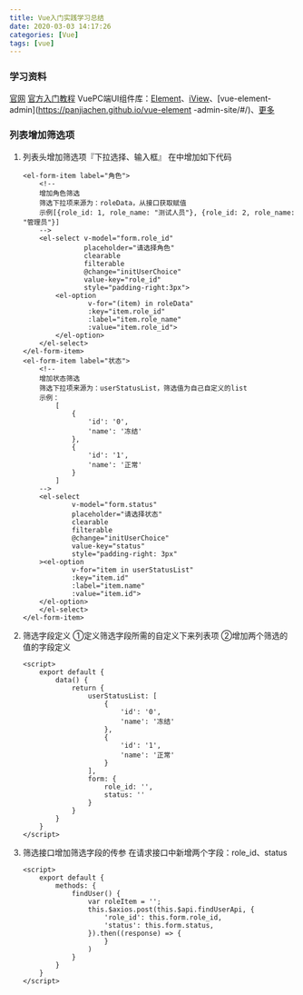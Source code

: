 ```yaml
---
title: Vue入门实践学习总结
date: 2020-03-03 14:17:26
categories: [Vue]
tags: [vue]
---
```


### 学习资料
[官网](https://cn.vuejs.org/)
[官方入门教程](https://cn.vuejs.org/v2/guide/)
VuePC端UI组件库：[Element](https://element.eleme.cn/)、[iView](https://www.iviewui.com/)、[vue-element-admin](https://panjiachen.github.io/vue-element
-admin-site/#/)、[更多](https://www.jianshu.com/p/669d3e41dca6)

  <!--more-->

### 列表增加筛选项
1. 列表头增加筛选项『下拉选择、输入框』
    在<template>......</template>中增加如下代码
    ```vue
    <el-form-item label="角色">
        <!--
        增加角色筛选
        筛选下拉项来源为：roleData，从接口获取赋值
        示例[{role_id: 1, role_name: "测试人员"}, {role_id: 2, role_name: "管理员"}]
        -->
        <el-select v-model="form.role_id"
                   placeholder="请选择角色"
                   clearable
                   filterable
                   @change="initUserChoice"
                   value-key="role_id"
                   style="padding-right:3px">
            <el-option
                    v-for="(item) in roleData"
                    :key="item.role_id"
                    :label="item.role_name"
                    :value="item.role_id">
            </el-option>
        </el-select>
    </el-form-item>
    <el-form-item label="状态">
        <!--
        增加状态筛选
        筛选下拉项来源为：userStatusList，筛选值为自己自定义的list
        示例：
            [
                {
                    'id': '0',
                    'name': '冻结'
                },
                {
                    'id': '1',
                    'name': '正常'
                }
            ]
        -->
        <el-select
                v-model="form.status"
                placeholder="请选择状态"
                clearable
                filterable
                @change="initUserChoice"
                value-key="status"
                style="padding-right: 3px"
        ><el-option
                v-for="item in userStatusList"
                :key="item.id"
                :label="item.name"
                :value="item.id">
        </el-option>
        </el-select>
    </el-form-item>
    ```

2. 筛选字段定义
    ①定义筛选字段所需的自定义下来列表项
    ②增加两个筛选的值的字段定义
    ```vue
    <script>
        export default {
            data() {
                return {
                    userStatusList: [
                        {
                            'id': '0',
                            'name': '冻结'
                        },
                        {
                            'id': '1',
                            'name': '正常'
                        }
                    ],
                    form: {
                        role_id: '',
                        status: ''
                    }
                }
            }
        }
    </script>
    ```

3. 筛选接口增加筛选字段的传参
    在请求接口中新增两个字段：role_id、status
    ```vue
    <script>
        export default {
            methods: {
                findUser() {
                    var roleItem = '';
                    this.$axios.post(this.$api.findUserApi, {
                        'role_id': this.form.role_id,
                        'status': this.form.status,
                    }).then((response) => {
                        }
                    )
                }
            }
        }
    </script>
    ```